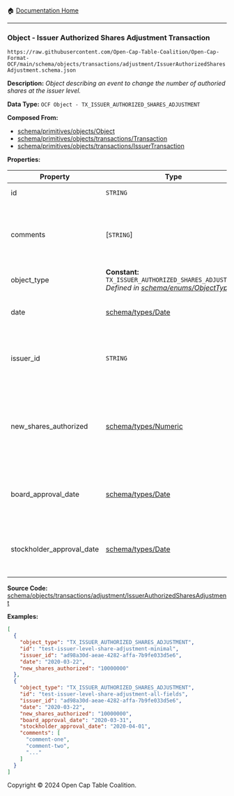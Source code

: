 :house: [Documentation Home](../../../../../README.md)

---

### Object - Issuer Authorized Shares Adjustment Transaction

`https://raw.githubusercontent.com/Open-Cap-Table-Coalition/Open-Cap-Format-OCF/main/schema/objects/transactions/adjustment/IssuerAuthorizedSharesAdjustment.schema.json`

**Description:** _Object describing an event to change the number of authoried shares at the issuer level._

**Data Type:** `OCF Object - TX_ISSUER_AUTHORIZED_SHARES_ADJUSTMENT`

**Composed From:**

- [schema/primitives/objects/Object](../../../primitives/objects/Object.md)
- [schema/primitives/objects/transactions/Transaction](../../../primitives/objects/transactions/Transaction.md)
- [schema/primitives/objects/transactions/IssuerTransaction](../../../primitives/objects/transactions/IssuerTransaction.md)

**Properties:**

| Property                  | Type                                                                                                                            | Description                                                                             | Required   |
| ------------------------- | ------------------------------------------------------------------------------------------------------------------------------- | --------------------------------------------------------------------------------------- | ---------- |
| id                        | `STRING`                                                                                                                        | Identifier for the object                                                               | `REQUIRED` |
| comments                  | [`STRING`]                                                                                                                      | Unstructured text comments related to and stored for the object                         | -          |
| object_type               | **Constant:** `TX_ISSUER_AUTHORIZED_SHARES_ADJUSTMENT`</br>_Defined in [schema/enums/ObjectType](../../../enums/ObjectType.md)_ | Object type field                                                                       | `REQUIRED` |
| date                      | [schema/types/Date](../../../types/Date.md)                                                                                     | Date on which the transaction occurred                                                  | `REQUIRED` |
| issuer_id                 | `STRING`                                                                                                                        | Identifier of the Issuer object, a subject of this transaction                          | `REQUIRED` |
| new_shares_authorized     | [schema/types/Numeric](../../../types/Numeric.md)                                                                               | The new number of shares authorized for this issuer as of the event of this transaction | `REQUIRED` |
| board_approval_date       | [schema/types/Date](../../../types/Date.md)                                                                                     | Date on which the board approved the change to the issuer                               | -          |
| stockholder_approval_date | [schema/types/Date](../../../types/Date.md)                                                                                     | Date on which the stockholders approved the change to the issuer                        | -          |

**Source Code:** [schema/objects/transactions/adjustment/IssuerAuthorizedSharesAdjustment](../../../../../../schema/objects/transactions/adjustment/IssuerAuthorizedSharesAdjustment.schema.json)

**Examples:**

```json
[
  {
    "object_type": "TX_ISSUER_AUTHORIZED_SHARES_ADJUSTMENT",
    "id": "test-issuer-level-share-adjustment-minimal",
    "issuer_id": "ad98a30d-aeae-4282-affa-7b9fe033d5e6",
    "date": "2020-03-22",
    "new_shares_authorized": "10000000"
  },
  {
    "object_type": "TX_ISSUER_AUTHORIZED_SHARES_ADJUSTMENT",
    "id": "test-issuer-level-share-adjustment-all-fields",
    "issuer_id": "ad98a30d-aeae-4282-affa-7b9fe033d5e6",
    "date": "2020-03-22",
    "new_shares_authorized": "10000000",
    "board_approval_date": "2020-03-31",
    "stockholder_approval_date": "2020-04-01",
    "comments": [
      "comment-one",
      "comment-two",
      "..."
    ]
  }
]
```

Copyright © 2024 Open Cap Table Coalition.
